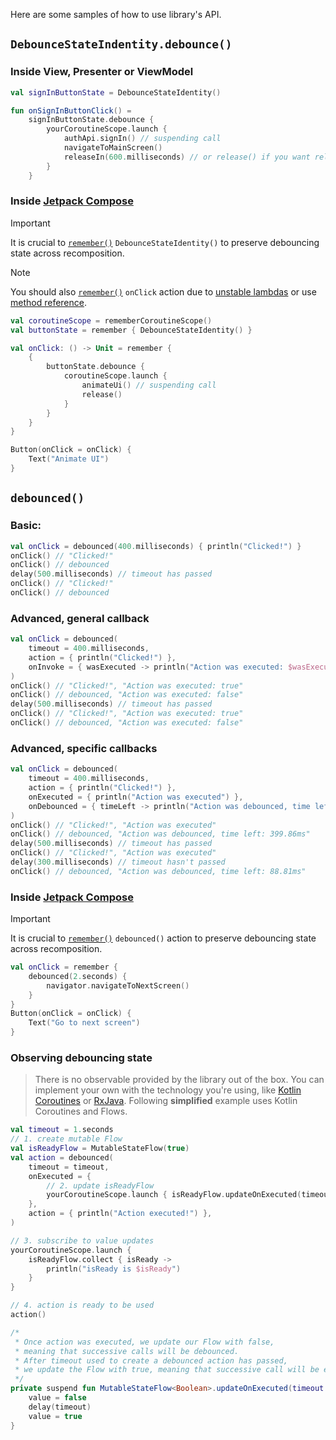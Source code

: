 Here are some samples of how to use library's API.

## `DebounceStateIndentity.debounce()`

### Inside View, Presenter or ViewModel

```kotlin
val signInButtonState = DebounceStateIdentity()

fun onSignInButtonClick() =
    signInButtonState.debounce {
        yourCoroutineScope.launch {
            authApi.signIn() // suspending call
            navigateToMainScreen()
            releaseIn(600.milliseconds) // or release() if you want release debouncing immediately
        }
    }
```

### Inside [Jetpack Compose](https://developer.android.com/jetpack/compose)

> [!IMPORTANT]
> It is crucial to [`remember()`](https://developer.android.com/jetpack/compose/state) `DebounceStateIdentity()` to preserve debouncing state across recomposition.

> [!NOTE]
> You should also [`remember()`](https://developer.android.com/jetpack/compose/state) `onClick` action due to [unstable lambdas](https://multithreaded.stitchfix.com/blog/2022/08/05/jetpack-compose-recomposition/#:~:text=Gotcha%20%2D%20Unstable%20Lambdas) or use [method reference](https://docs.oracle.com/javase/tutorial/java/javaOO/methodreferences.html).

```kotlin
val coroutineScope = rememberCoroutineScope()
val buttonState = remember { DebounceStateIdentity() }

val onClick: () -> Unit = remember {
    {
        buttonState.debounce {
            coroutineScope.launch {
                animateUi() // suspending call
                release()
            }
        }
    }
}

Button(onClick = onClick) {
    Text("Animate UI")
}
```

## `debounced()`

### Basic:
```kotlin
val onClick = debounced(400.milliseconds) { println("Clicked!") }
onClick() // "Clicked!"
onClick() // debounced
delay(500.milliseconds) // timeout has passed
onClick() // "Clicked!"
onClick() // debounced
```

### Advanced, general callback
```kotlin
val onClick = debounced(
    timeout = 400.milliseconds,
    action = { println("Clicked!") },
    onInvoke = { wasExecuted -> println("Action was executed: $wasExecuted") },
)
onClick() // "Clicked!", "Action was executed: true"
onClick() // debounced, "Action was executed: false"
delay(500.milliseconds) // timeout has passed
onClick() // "Clicked!", "Action was executed: true"
onClick() // debounced, "Action was executed: false"
```

### Advanced, specific callbacks
```kotlin
val onClick = debounced(
    timeout = 400.milliseconds,
    action = { println("Clicked!") },
    onExecuted = { println("Action was executed") },
    onDebounced = { timeLeft -> println("Action was debounced, time left: $timeLeft") },
)
onClick() // "Clicked!", "Action was executed"
onClick() // debounced, "Action was debounced, time left: 399.86ms"
delay(500.milliseconds) // timeout has passed
onClick() // "Clicked!", "Action was executed"
delay(300.milliseconds) // timeout hasn't passed
onClick() // debounced, "Action was debounced, time left: 88.81ms"
```

### Inside [Jetpack Compose](https://developer.android.com/jetpack/compose)

> [!IMPORTANT]
> It is crucial to [`remember()`](https://developer.android.com/jetpack/compose/state) `debounced()` action to preserve debouncing state across recomposition.

```kotlin
val onClick = remember {
    debounced(2.seconds) {
        navigator.navigateToNextScreen()
    }
}
Button(onClick = onClick) {
    Text("Go to next screen")
}
```

### Observing debouncing state
> There is no observable provided by the library out of the box.
> You can implement your own with the technology you're using, like [Kotlin Coroutines](https://github.com/Kotlin/kotlinx.coroutines) or [RxJava](https://github.com/ReactiveX/RxJava).
> Following __simplified__ example uses Kotlin Coroutines and Flows.

```kotlin
val timeout = 1.seconds
// 1. create mutable Flow
val isReadyFlow = MutableStateFlow(true)
val action = debounced(
    timeout = timeout,
    onExecuted = {
        // 2. update isReadyFlow
        yourCoroutineScope.launch { isReadyFlow.updateOnExecuted(timeout) }
    },
    action = { println("Action executed!") },
)

// 3. subscribe to value updates
yourCoroutineScope.launch {
    isReadyFlow.collect { isReady ->
        println("isReady is $isReady")
    }
}

// 4. action is ready to be used
action()

/*
 * Once action was executed, we update our Flow with false,
 * meaning that successive calls will be debounced.
 * After timeout used to create a debounced action has passed,
 * we update the Flow with true, meaning that successive call will be executed.
 */
private suspend fun MutableStateFlow<Boolean>.updateOnExecuted(timeout: Duration) {
    value = false
    delay(timeout)
    value = true
}
```